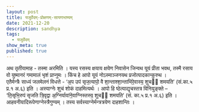 ```yaml
---
layout: post
title: यजुर्वेदम्-प्रोक्षणम्-सायणभाष्यम्
date: 2021-12-20
description: sandhya
tags:
  - यजुर्वेदम्
show_meta: true
published: true
---
```



अथ तृतीयामाह - तस्मा अरमिति । यस्य रसस्य क्षयाय क्षयेण निवासेन जिन्वथ यूयं प्रीता भवथ, तस्मै रसाय
 वो युष्मानरं 
गमामालं
 भृशं प्राप्नुमः । किंच हे आपो यूयं नोऽस्माञ्जनयथ प्रजोत्पादकान्कुरुथ ।  
एतैर्मन्त्रैः साध्यं 
जलमेलनं विधत्ते - 
‘अ॒प
उप॑ सृज॒त्यापो॒ वै शा॒न्ताश्शा॒न्ताभि॑रे॒वास्य॒ शुच॑ शमयति’ (सं.का.५ प्र.१ अ.६) इति । 
अस्याग्नेः शुचं शोकं 
दाहमित्यर्थः । 
आपो हि ष्ठेत्याद्यृचस्तत्र विनियुङ्क्ते –  
‘ति॒सृभि॒रुप॑ सृजति त्रि॒वृद्वा 
अ॒ग्निर्यावा॑ने॒वाग्निस्तस्य॒ शुच॑ शमयति’ (सं. का.५ प्र.१ अ.६) इति । 
आहवनीयादिरूपेणाग्नेस्त्रैगुण्यम् । तस्य 
सर्वस्याग्नेर्मन्त्रत्रयेण दाहशान्तिः । 
